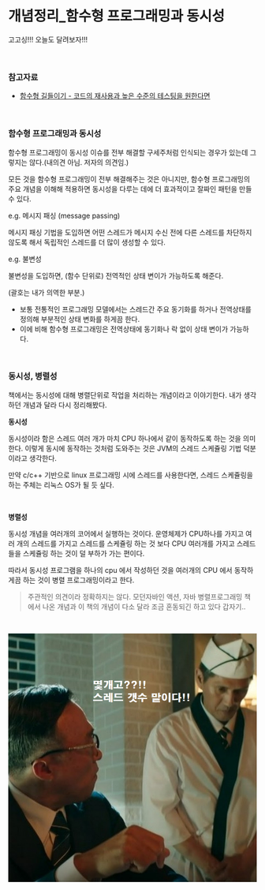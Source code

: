 # 개념정리_함수형 프로그래밍과 동시성

고고싱!!! 오늘도 달려보자!!!<br>

<br>



### 참고자료

- [함수형 길들이기 - 코드의 재사용과 높은 수준의 테스팅을 원한다면](http://www.yes24.com/Product/Goods/17945487)

<br>

### 함수형 프로그래밍과 동시성

함수형 프로그래밍이 동시성 이슈를 전부 해결할 구세주처럼 인식되는 경우가 있는데 그렇지는 않다.(내의견 아님. 저자의 의견임.)<br>

모든 것을 함수형 프로그래밍이 전부 해결해주는 것은 아니지만, 함수형 프로그래밍의 주요 개념을 이해해 적용하면 동시성을 다루는 데에 더 효과적이고 잘짜인 패턴을 만들 수 있다.<br>

e.g. 메시지 패싱 (message passing)<br>

메시지 패싱 기법을 도입하면 어떤 스레드가 메시지 수신 전에 다른 스레드를 차단하지 않도록 해서 독립적인 스레드를 더 많이 생성할 수 있다.<br>



e.g. 불변성

불변성을 도입하면, (함수 단위로) 전역적인 상태 변이가 가능하도록 해준다.

(괄호는 내가 의역한 부분.)<br>

- 보통 전통적인 프로그래밍 모델에서는 스레드간 주요 동기화를 하거나 전역상태를 정의해 부분적인 상태 변화를 하게끔 한다.
- 이에 비해 함수형 프로그래밍은 전역상태에 동기화나 락 없이 상태 변이가 가능하다.

<br>



### 동시성, 병렬성

책에서는 동시성에 대해 병렬단위로 작업을 처리하는 개념이라고 이야기한다. 내가 생각하던 개념과 달라 다시 정리해봤다.<br>



**동시성**<br>

동시성이라 함은 스레드 여러 개가 마치 CPU 하나에서 같이 동작하도록 하는 것을 의미한다. 이렇게 동시에 동작하는 것처럼 도와주는 것은 JVM의 스레드 스케쥴링 기법 덕분이라고 생각한다.<br>

만약 c/c++ 기반으로 linux 프로그래밍 시에 스레드를 사용한다면, 스레드 스케쥴링을 하는 주체는 리눅스 OS가 될 듯 싶다.<br>

<br>



**병렬성**<br>

동시성 개념을 여러개의 코어에서 실행하는 것이다. 운영체제가 CPU하나를 가지고 여러 개의 스레드를 가지고 스레드를 스케쥴링 하는 것 보다 CPU 여러개를 가지고 스레드 들을 스케쥴링 하는 것이 덜 부하가 가는 편이다. <BR>

따라서 동시성 프로그램을 하나의 cpu 에서 작성하던 것을 여러개의 CPU 에서 동작하게끔 하는 것이 병렬 프로그래밍이라고 한다.<br>

> 주관적인 의견이라 정확하지는 않다. 모던자바인 액션, 자바 병렬프로그래밍 책에서 나온 개념과 이 책의 개념이 다소 달라 조금 혼동되긴 하고 있다 갑자기..<br>

<br>



![1](./img/1.png)











